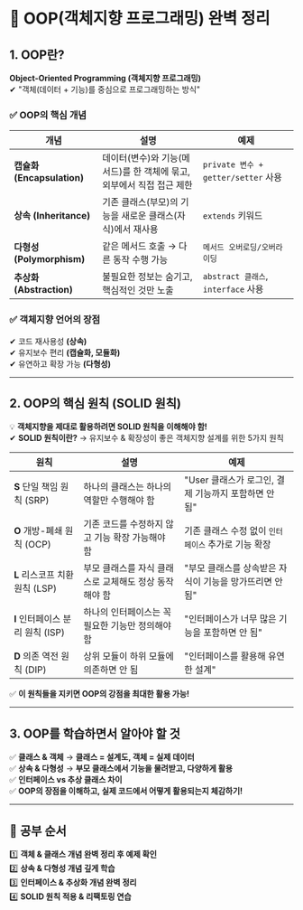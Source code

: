 # 🚀 OOP(객체지향 프로그래밍) 완벽 정리  

## **1. OOP란?**
**Object-Oriented Programming (객체지향 프로그래밍)**  
✔ "객체(데이터 + 기능)를 중심으로 프로그래밍하는 방식"  

### **✅ OOP의 핵심 개념**  
| 개념 | 설명 | 예제 |
|---|---|---|
| **캡슐화 (Encapsulation)** | 데이터(변수)와 기능(메서드)를 한 객체에 묶고, 외부에서 직접 접근 제한 | `private 변수 + getter/setter` 사용 |
| **상속 (Inheritance)** | 기존 클래스(부모)의 기능을 새로운 클래스(자식)에서 재사용 | `extends` 키워드 |
| **다형성 (Polymorphism)** | 같은 메서드 호출 → 다른 동작 수행 가능 | `메서드 오버로딩/오버라이딩` |
| **추상화 (Abstraction)** | 불필요한 정보는 숨기고, 핵심적인 것만 노출 | `abstract 클래스`, `interface` 사용 |

### **✅ 객체지향 언어의 장점**
✔ 코드 재사용성 **(상속)**  
✔ 유지보수 편리 **(캡슐화, 모듈화)**  
✔ 유연하고 확장 가능 **(다형성)**  

---

## **2. OOP의 핵심 원칙 (SOLID 원칙)**
💡 **객체지향을 제대로 활용하려면 SOLID 원칙을 이해해야 함!**  
✔ **SOLID 원칙이란?** → 유지보수 & 확장성이 좋은 객체지향 설계를 위한 5가지 원칙  

| 원칙 | 설명 | 예제 |
|---|---|---|
| **S** 단일 책임 원칙 (SRP) | 하나의 클래스는 하나의 역할만 수행해야 함 | "User 클래스가 로그인, 결제 기능까지 포함하면 안 됨" |
| **O** 개방-폐쇄 원칙 (OCP) | 기존 코드를 수정하지 않고 기능 확장 가능해야 함 | 기존 클래스 수정 없이 `인터페이스` 추가로 기능 확장 |
| **L** 리스코프 치환 원칙 (LSP) | 부모 클래스를 자식 클래스로 교체해도 정상 동작해야 함 | "부모 클래스를 상속받은 자식이 기능을 망가뜨리면 안 됨" |
| **I** 인터페이스 분리 원칙 (ISP) | 하나의 인터페이스는 꼭 필요한 기능만 정의해야 함 | "인터페이스가 너무 많은 기능을 포함하면 안 됨" |
| **D** 의존 역전 원칙 (DIP) | 상위 모듈이 하위 모듈에 의존하면 안 됨 | "인터페이스를 활용해 유연한 설계" |

✅ **이 원칙들을 지키면 OOP의 강점을 최대한 활용 가능!**  

---

## **3. OOP를 학습하면서 알아야 할 것**
✅ **클래스 & 객체** → **클래스 = 설계도, 객체 = 실제 데이터**  
✅ **상속 & 다형성** → **부모 클래스에서 기능을 물려받고, 다양하게 활용**  
✅ **인터페이스 vs 추상 클래스 차이**  
✅ **OOP의 장점을 이해하고, 실제 코드에서 어떻게 활용되는지 체감하기!**  

---

## 🎯 **공부 순서**
1️⃣ **객체 & 클래스 개념 완벽 정리 후 예제 확인**  
2️⃣ **상속 & 다형성 개념 깊게 학습**  
3️⃣ **인터페이스 & 추상화 개념 완벽 정리**  
4️⃣ **SOLID 원칙 적용 & 리팩토링 연습**  

